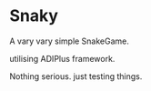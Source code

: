 Snaky
=====

A vary vary simple SnakeGame.

utilising ADIPlus framework. 

Nothing serious. just testing things.
